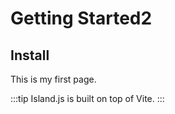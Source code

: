 # Getting Started2

## Install

This is my first page.

:::tip
Island.js is built on top of Vite.
:::
